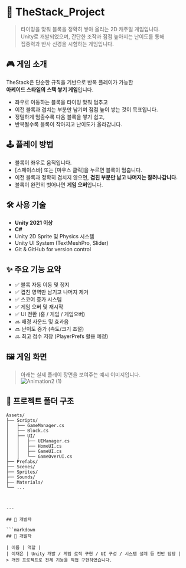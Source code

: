 # 🧱 TheStack_Project

> 타이밍을 맞춰 블록을 정확히 쌓아 올리는 2D 캐주얼 게임입니다.  
> Unity로 개발되었으며, 간단한 조작과 점점 높아지는 난이도를 통해  
> 집중력과 반사 신경을 시험하는 게임입니다.

## 🎮 게임 소개

TheStack은 단순한 규칙을 기반으로 반복 플레이가 가능한  
**아케이드 스타일의 스택 쌓기 게임**입니다.

- 좌우로 이동하는 블록을 타이밍 맞춰 멈추고
- 이전 블록과 겹치는 부분만 남기며 점점 높이 쌓는 것이 목표입니다.
- 정밀하게 멈출수록 다음 블록을 쌓기 쉽고,
- 반복될수록 블록이 작아지고 난이도가 올라갑니다.


## 🕹️ 플레이 방법

- 블록이 좌우로 움직입니다.
- [스페이스바] 또는 [마우스 클릭]을 누르면 블록이 멈춥니다.
- 이전 블록과 정확히 겹치지 않으면, **겹친 부분만 남고 나머지는 잘려나갑니다.**
- 블록이 완전히 벗어나면 **게임 오버**입니다.


## 🛠 사용 기술

- **Unity 2021 이상**
- **C#**
- Unity 2D Sprite 및 Physics 시스템
- Unity UI System (TextMeshPro, Slider)
- Git & GitHub for version control


## ✨ 주요 기능 요약

- ✅ 블록 자동 이동 및 정지
- ✅ 겹친 영역만 남기고 나머지 제거
- ✅ 스코어 증가 시스템
- ✅ 게임 오버 및 재시작
- ✅ UI 전환 (홈 / 게임 / 게임오버)
- 🔜 배경 사운드 및 효과음
- 🔜 난이도 증가 (속도/크기 조절)
- 🔜 최고 점수 저장 (PlayerPrefs 활용 예정)


## 🖼️ 게임 화면

> 아래는 실제 플레이 장면을 보여주는 예시 이미지입니다.  
![Animation2 (1)](https://github.com/user-attachments/assets/83f3075f-da35-40ab-a239-827ad67b7d64)


## 📂 프로젝트 폴더 구조

```plaintext
Assets/
├── Scripts/
│   ├── GameManager.cs
│   ├── Block.cs
│   ├── UI/
│   │   ├── UIManager.cs
│   │   ├── HomeUI.cs
│   │   ├── GameUI.cs
│   │   └── GameOverUI.cs
├── Prefabs/
├── Scenes/
├── Sprites/
├── Sounds/
├── Materials/
└── ...



---

## 👤 개발자

```markdown
## 👤 개발자

| 이름 | 역할 |
| 이재은 | Unity 개발 / 게임 로직 구현 / UI 구성 / 시스템 설계 등 전반 담당 |
> 개인 프로젝트로 전체 기능을 직접 구현하였습니다.















